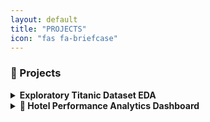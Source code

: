 ```yaml
---
layout: default
title: "PROJECTS"
icon: "fas fa-briefcase"
---
```


### 🚀 Projects

<details>
  <summary><b>Exploratory Titanic Dataset EDA</b></summary>

🔹 Tech Stack: <br>
<img src="https://www.python.org/static/community_logos/python-logo.png" width="26"/> Python  
<img src="https://upload.wikimedia.org/wikipedia/commons/e/ed/Pandas_logo.svg" width="26"/> Pandas  
<img src="https://matplotlib.org/_static/images/logo2.svg" width="26"/> Matplotlib  
<img src="https://seaborn.pydata.org/_static/logo-wide-lightbg.svg" width="26"/> Seaborn  <br>

Description: Performed in-depth analysis of the Titanic dataset to uncover survival trends based on gender, class, and age. Created visualizations and derived insights.  <br>
Repo / Demo: https://www.kaggle.com/code/weldonsitienei/weldon-kipkoech-eda
</details>

<details>
  <summary><b>🏨 Hotel Performance Analytics Dashboard</b></summary>

🔹 Tech Stack: <br>
<img src="https://upload.wikimedia.org/wikipedia/commons/c/cf/New_Power_BI_Logo.svg" width="26"/> Power BI  <br>

Description: A visually rich dashboard analyzing hotel revenue, occupancy, performance metrics, and operational KPIs for multiple luxury properties. Includes insights on ADR, RevPAR, cancellations, and realization rates.  <br>
Repo / Demo: https://www.kaggle.com/code/weldonsitienei/Business-Intelligence_POWER-BI <br>
Download: https://drive.google.com/file/d/1LxvqWB4g5RawkIOVFaLrMnh07KIFDw0N/view?usp=drive_link <br>
⭐ **Metrics Covered:** ADR, RevPAR, DBRN, DSRN, DURN, Cancellation & Realization Rates

Key Features:<br>
- 📊 **1.68B Revenue** analyzed across multiple properties
- 🏨 **57.79% Average Occupancy Rate**
- 💰 **12,696 Average Daily Rate (ADR)**
- ⭐ **70.14% Realization Rate**
- 📈 **Interactive filters** for city, room type, and date ranges
</details>
